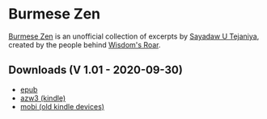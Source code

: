 # Burmese Zen

[Burmese Zen](http://tejaniyasayadaw.space/burmese-zen) is an unofficial collection of excerpts by [Sayadaw U Tejaniya](https://ashintejaniya.org/), created by the people behind [Wisdom's Roar](http://tejaniyasayadaw.space/).


## Downloads (V 1.01 - 2020-09-30)

- [epub](https://github.com/atrahhdis/tejaniya/raw/master/Burmese%20Zen/ebooks/Burmese%20Zen%20-%20Sayadaw%20U%20Tejaniya.epub)
- [azw3 (kindle)](https://github.com/atrahhdis/tejaniya/raw/master/Burmese%20Zen/ebooks/Burmese%20Zen%20-%20Sayadaw%20U%20Tejaniya.azw3)
- [mobi (old kindle devices)](https://github.com/atrahhdis/tejaniya/raw/master/Burmese%20Zen/ebooks/Burmese%20Zen%20-%20Sayadaw%20U%20Tejaniya.mobi)